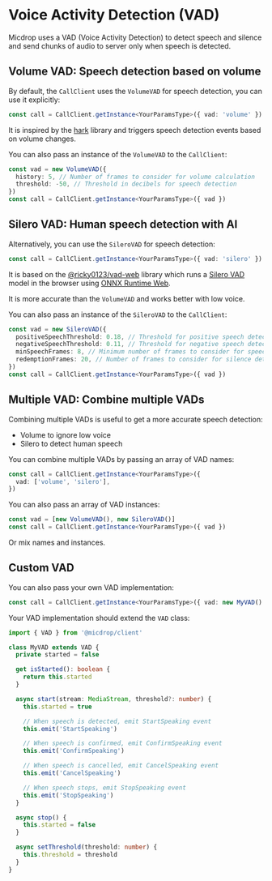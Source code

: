 # Voice Activity Detection (VAD)

Micdrop uses a VAD (Voice Activity Detection) to detect speech and silence and send chunks of audio to server only when speech is detected.

## Volume VAD: Speech detection based on volume

By default, the `CallClient` uses the `VolumeVAD` for speech detection, you can use it explicitly:

```typescript
const call = CallClient.getInstance<YourParamsType>({ vad: 'volume' })
```

It is inspired by the [hark](https://github.com/otalk/hark) library and triggers speech detection events based on volume changes.

You can also pass an instance of the `VolumeVAD` to the `CallClient`:

```typescript
const vad = new VolumeVAD({
  history: 5, // Number of frames to consider for volume calculation
  threshold: -50, // Threshold in decibels for speech detection
})
const call = CallClient.getInstance<YourParamsType>({ vad })
```

## Silero VAD: Human speech detection with AI

Alternatively, you can use the `SileroVAD` for speech detection:

```typescript
const call = CallClient.getInstance<YourParamsType>({ vad: 'silero' })
```

It is based on the [@ricky0123/vad-web](https://github.com/ricky0123/vad) library which runs a [Silero VAD](https://github.com/snakers4/silero-vad) model in the browser using [ONNX Runtime Web](https://github.com/microsoft/onnxruntime/tree/main/js/web).

It is more accurate than the `VolumeVAD` and works better with low voice.

You can also pass an instance of the `SileroVAD` to the `CallClient`:

```typescript
const vad = new SileroVAD({
  positiveSpeechThreshold: 0.18, // Threshold for positive speech detection
  negativeSpeechThreshold: 0.11, // Threshold for negative speech detection
  minSpeechFrames: 8, // Minimum number of frames to consider for speech detection
  redemptionFrames: 20, // Number of frames to consider for silence detection
})
const call = CallClient.getInstance<YourParamsType>({ vad })
```

## Multiple VAD: Combine multiple VADs

Combining multiple VADs is useful to get a more accurate speech detection:

- Volume to ignore low voice
- Silero to detect human speech

You can combine multiple VADs by passing an array of VAD names:

```typescript
const call = CallClient.getInstance<YourParamsType>({
  vad: ['volume', 'silero'],
})
```

You can also pass an array of VAD instances:

```typescript
const vad = [new VolumeVAD(), new SileroVAD()]
const call = CallClient.getInstance<YourParamsType>({ vad })
```

Or mix names and instances.

## Custom VAD

You can also pass your own VAD implementation:

```typescript
const call = CallClient.getInstance<YourParamsType>({ vad: new MyVAD() })
```

Your VAD implementation should extend the `VAD` class:

```typescript
import { VAD } from '@micdrop/client'

class MyVAD extends VAD {
  private started = false

  get isStarted(): boolean {
    return this.started
  }

  async start(stream: MediaStream, threshold?: number) {
    this.started = true

    // When speech is detected, emit StartSpeaking event
    this.emit('StartSpeaking')

    // When speech is confirmed, emit ConfirmSpeaking event
    this.emit('ConfirmSpeaking')

    // When speech is cancelled, emit CancelSpeaking event
    this.emit('CancelSpeaking')

    // When speech stops, emit StopSpeaking event
    this.emit('StopSpeaking')
  }

  async stop() {
    this.started = false
  }

  async setThreshold(threshold: number) {
    this.threshold = threshold
  }
}
```
